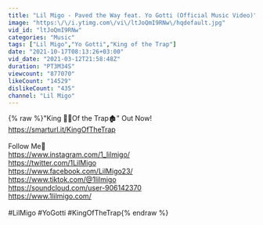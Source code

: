 ```yaml
---
title: "Lil Migo - Paved the Way feat. Yo Gotti (Official Music Video)"
image: "https:\/\/i.ytimg.com\/vi\/ltJoQmI9RNw\/hqdefault.jpg"
vid_id: "ltJoQmI9RNw"
categories: "Music"
tags: ["Lil Migo","Yo Gotti","King of the Trap"]
date: "2021-10-17T08:13:26+03:00"
vid_date: "2021-03-12T21:58:48Z"
duration: "PT3M34S"
viewcount: "877070"
likeCount: "14529"
dislikeCount: "435"
channel: "Lil Migo"
---
```

{% raw %}&quot;King 🤴🏽Of the Trap🏚&quot; Out Now! <a rel="nofollow" target="blank" href="https://smarturl.it/KingOfTheTrap">https://smarturl.it/KingOfTheTrap</a><br /><br />Follow Me💯<br /><a rel="nofollow" target="blank" href="https://www.instagram.com/1_lilmigo/">https://www.instagram.com/1_lilmigo/</a><br /><a rel="nofollow" target="blank" href="https://twitter.com/1LilMigo">https://twitter.com/1LilMigo</a><br /><a rel="nofollow" target="blank" href="https://www.facebook.com/LilMigo23/">https://www.facebook.com/LilMigo23/</a><br /><a rel="nofollow" target="blank" href="https://www.tiktok.com/@1lilmigo">https://www.tiktok.com/@1lilmigo</a><br /><a rel="nofollow" target="blank" href="https://soundcloud.com/user-906142370">https://soundcloud.com/user-906142370</a><br /><a rel="nofollow" target="blank" href="https://www.1lilmigo.com/">https://www.1lilmigo.com/</a><br /><br />#LilMigo #YoGotti #KingOfTheTrap{% endraw %}
